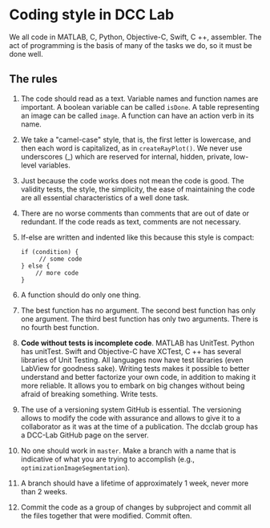 # Coding style in DCC Lab

We all code in MATLAB, C, Python, Objective-C, Swift, C ++, assembler. The act of programming is the basis of many of the tasks we do, so it must be done well.

## The rules

1. The code should read as a text.
  Variable names and function names are important. A boolean variable can be called `isDone`. A table representing an image can be called `image`. A function can have an action verb in its name.

2. We take a "camel-case" style, that is, the first letter is lowercase, and then each word is capitalized, as in `createRayPlot()`. We never use underscores (_) which are reserved for internal, hidden, private, low-level variables.

3. Just because the code works does not mean the code is good.
   The validity tests, the style, the simplicity, the ease of maintaining the code are all essential characteristics of a well done task.

4. There are no worse comments than comments that are out of date or redundant. If the code reads as text, comments are not necessary.

5. If-else are written and indented like this because this style is compact:

   ```
   if (condition) {
   		// some code
   } else {
       // more code
   }
   ```

6. A function should do only one thing.

7. The best function has no argument. The second best function has only one argument. The third best function has only two arguments. There is no fourth best function.

8. **Code without tests is incomplete code**. MATLAB has UnitTest. Python has unitTest. Swift and Objective-C have XCTest, C ++ has several libraries of Unit Testing. All languages ​​now have test libraries (even LabView for goodness sake).
  Writing tests makes it possible to better understand and better factorize your own code, in addition to making it more reliable. It allows you to embark on big changes without being afraid of breaking something. Write tests.

9. The use of a versioning system GitHub is essential.
  The versioning allows to modify the code with assurance and allows to give it to a collaborator as it was at the time of a publication. The dcclab group has a DCC-Lab GitHub page on the server.

10. No one should work in `master`.  Make a branch with a name that is indicative of what you are trying to accomplish (e.g., `optimizationImageSegmentation`).

11. A branch should have a lifetime of approximately 1 week, never more than 2 weeks.

12. Commit the code as a group of changes by subproject and commit all the files together that were modified. Commit often.

    